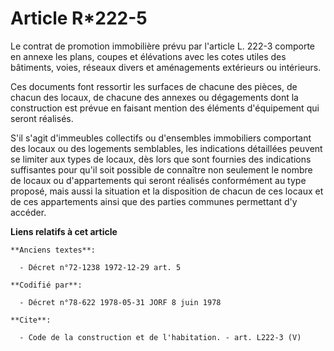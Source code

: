# Article R*222-5

Le contrat de promotion immobilière prévu par l'article L. 222-3 comporte en annexe les plans, coupes et élévations avec les
cotes utiles des bâtiments, voies, réseaux divers et aménagements extérieurs ou intérieurs. 

Ces documents font ressortir les surfaces de chacune des pièces, de chacun des locaux, de chacune des annexes ou dégagements
dont la construction est prévue en faisant mention des éléments d'équipement qui seront réalisés. 

S'il s'agit d'immeubles collectifs ou d'ensembles immobiliers comportant des locaux ou des logements semblables, les
indications détaillées peuvent se limiter aux types de locaux, dès lors que sont fournies des indications suffisantes pour
qu'il soit possible de connaître non seulement le nombre de locaux ou d'appartements qui seront réalisés conformément au type
proposé, mais aussi la situation et la disposition de chacun de ces locaux et de ces appartements ainsi que des parties
communes permettant d'y accéder.

**Liens relatifs à cet article**

	**Anciens textes**:

	  - Décret n°72-1238 1972-12-29 art. 5

	**Codifié par**:

	  - Décret n°78-622 1978-05-31 JORF 8 juin 1978

	**Cite**:

	  - Code de la construction et de l'habitation. - art. L222-3 (V)
